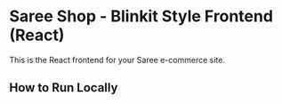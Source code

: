 # Saree Shop - Blinkit Style Frontend (React)

This is the React frontend for your Saree e-commerce site.

## How to Run Locally
